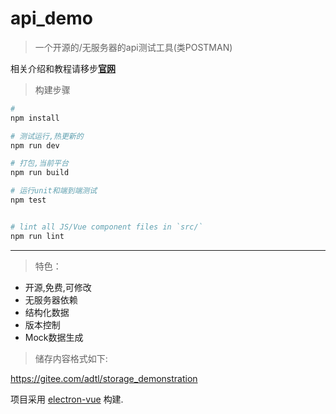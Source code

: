 # api_demo

> 一个开源的/无服务器的api测试工具(类POSTMAN)

相关介绍和教程请移步[**官网**](https://adtl.gitee.io/pages/)

> 构建步骤

``` bash
# 
npm install

# 测试运行,热更新的
npm run dev

# 打包,当前平台
npm run build

# 运行unit和端到端测试
npm test


# lint all JS/Vue component files in `src/`
npm run lint

```

---


> 特色：

* 开源,免费,可修改
* 无服务器依赖
* 结构化数据
* 版本控制
* Mock数据生成

> 储存内容格式如下:

https://gitee.com/adtl/storage_demonstration


项目采用 [electron-vue](https://github.com/SimulatedGREG/electron-vue) 构建.

